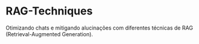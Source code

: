 # RAG-Techniques
Otimizando chats e mitigando alucinações com diferentes técnicas de RAG (Retrieval-Augmented Generation).
